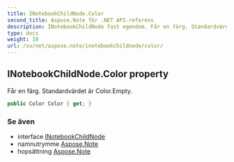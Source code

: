 ```yaml
---
title: INotebookChildNode.Color
second_title: Aspose.Note för .NET API-referens
description: INotebookChildNode fast egendom. Får en färg. Standardvärdet är Color.Empty.
type: docs
weight: 10
url: /sv/net/aspose.note/inotebookchildnode/color/
---
```

## INotebookChildNode.Color property

Får en färg. Standardvärdet är Color.Empty.

```csharp
public Color Color { get; }
```

### Se även

* interface [INotebookChildNode](../)
* namnutrymme [Aspose.Note](../../inotebookchildnode/)
* hopsättning [Aspose.Note](../../../)


